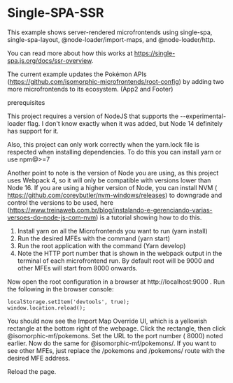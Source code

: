 # Single-SPA-SSR
 
This example shows server-rendered microfrontends using single-spa, single-spa-layout, @node-loader/import-maps, and @node-loader/http.

You can read more about how this works at https://single-spa.js.org/docs/ssr-overview.

The current example updates the Pokémon APIs (https://github.com/isomorphic-microfrontends/root-config) by adding two more microfrontends to its ecosystem. (App2 and Footer)

prerequisites

This project requires a version of NodeJS that supports the --experimental-loader flag. I don't know exactly when it was added, but Node 14 definitely has support for it.

Also, this project can only work correctly when the yarn.lock file is respected when installing dependencies. To do this you can install yarn or use npm@>=7

Another point to note is the version of Node you are using, as this project uses Webpack 4, so it will only be compatible with versions lower than Node 16. If you are using a higher version of Node, you can install NVM ( https://github.com/coreybutler/nvm-windows/releases) to downgrade and control the versions to be used, here (https://www.treinaweb.com.br/blog/instalando-e-gerenciando-varias-versoes-do-node-js-com-nvm) is a tutorial showing how to do this.

1) Install yarn on all the Microfrontends you want to run (yarn install)
2) Run the desired MFEs with the command (yarn start)
3) Run the root application with the command (Yarn develop)
4) Note the HTTP port number that is shown in the webpack output in the terminal of each microfrontend run. By default root will be 9000 and other MFEs will start from 8000 onwards.

Now open the root configuration in a browser at http://localhost:9000 . Run the following in the browser console:

```
localStorage.setItem('devtools', true);
window.location.reload();
```

You should now see the Import Map Override UI, which is a yellowish rectangle at the bottom right of the webpage. Click the rectangle, then click @isomorphic-mf/pokemons. Set the URL to the port number ( 8000) noted earlier. Now do the same for @isomorphic-mf/pokemons/. If you want to see other MFEs, just replace the /pokemons and /pokemons/ route with the desired MFE address.

Reload the page.
